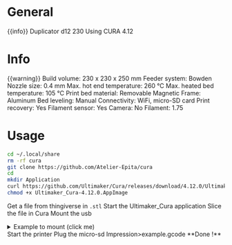 # General
{{info}}
Duplicator d12 230
Using CURA 4.12

# Info
{{warning}}
Build volume: 230 x 230 x 250 mm
Feeder system: Bowden
Nozzle size: 0.4 mm
Max. hot end temperature: 260 ℃
Max. heated bed temperature: 105 ℃
Print bed material: Removable Magnetic
Frame: Aluminum
Bed leveling: Manual
Connectivity: WiFi, micro-SD card
Print recovery: Yes
Filament sensor: Yes
Camera: No
Filament: 1.75

# Usage
```sh
cd ~/.local/share
rm -rf cura
git clone https://github.com/Atelier-Epita/cura
cd
mkdir Application
curl https://github.com/Ultimaker/Cura/releases/download/4.12.0/Ultimaker_Cura-4.12.0.AppImage
chmod +x Ultimaker_Cura-4.12.0.AppImage
```
Get a file from thingiverse in `.stl`
Start the Ultimaker_Cura application
Slice the file in Cura
Mount the usb

<details><summary>Example to mount (click me)</summary>
Get the device
```sh
sudo fdisk -l
```
Let's imagine the device is `/dev/sda1`
Mount it
```sh
sudo mount /dev/sda1 /mnt
```
Copy the file
```sh
sudo cp my/path/to/gcode/example.gcode /mnt
```
Unmount
```sh
sudo fusermount -u -z /mnt
```
</details>
Start the printer
Plug the micro-sd
Impression>example.gcode
**Done !**
